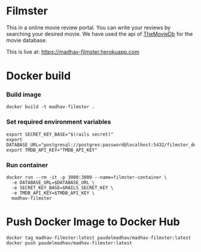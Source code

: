 # Filmster

This in a online movie review portal. You can write your reviews by searching your desired movie. We have used the api of [TheMovieDb](https://www.themoviedb.org/) for the movie database.

This is live at:
https://madhav-filmster.herokuapp.com


# Docker build

### Build image
```shell
docker build -t madhav-filmster .
```

### Set required environment variables
```shell
export SECRET_KEY_BASE="$(rails secret)"
export DATABASE_URL="postgresql://postgres:password@localhost:5432/filmster_development"
export TMDB_API_KEY="TMDB_API_KEY"
```

### Run container
```shell
docker run --rm -it -p 3000:3000 --name=filmster-container \
  -e DATABASE_URL=$DATABASE_URL \
  -e SECRET_KEY_BASE=$RAILS_SECRET_KEY \
  -e TMDB_API_KEY=$TMDB_API_KEY \
  madhav-filmster
```

# Push Docker Image to Docker Hub
```shell
docker tag madhav-filmster:latest paudelmadhav/madhav-filmster:latest
docker push paudelmadhav/madhav-filmster:latest
```

